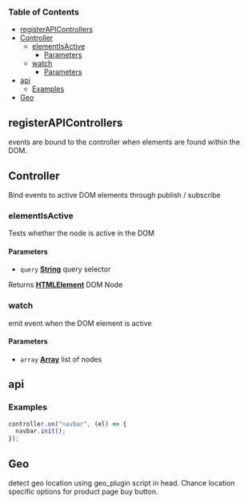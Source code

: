 <!-- Generated by documentation.js. Update this documentation by updating the source code. -->

### Table of Contents

-   [registerAPIControllers][1]
-   [Controller][2]
    -   [elementIsActive][3]
        -   [Parameters][4]
    -   [watch][5]
        -   [Parameters][6]
-   [api][7]
    -   [Examples][8]
-   [Geo][9]

## registerAPIControllers

events are bound to the controller when
elements are found within the DOM.

## Controller

Bind events to active DOM elements
through publish / subscribe

### elementIsActive

Tests whether the node is active in the DOM

#### Parameters

-   `query` **[String][10]** query selector

Returns **[HTMLElement][11]** DOM Node

### watch

emit event when the DOM element is active

#### Parameters

-   `array` **[Array][12]** list of nodes

## api

### Examples

```javascript
controller.on("navbar", (el) => {
  navbar.init();
});
```

## Geo

detect geo location using geo_plugin script in head.
Chance location specific options for product page buy button.

[1]: #registerapicontrollers

[2]: #controller

[3]: #elementisactive

[4]: #parameters

[5]: #watch

[6]: #parameters-1

[7]: #api

[8]: #examples

[9]: #geo

[10]: https://developer.mozilla.org/docs/Web/JavaScript/Reference/Global_Objects/String

[11]: https://developer.mozilla.org/docs/Web/HTML/Element

[12]: https://developer.mozilla.org/docs/Web/JavaScript/Reference/Global_Objects/Array
